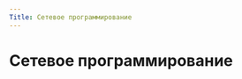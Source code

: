 ```yaml
---
Title: Сетевое программирование
---
```



Сетевое программирование
========================

<!-- TOC -->
